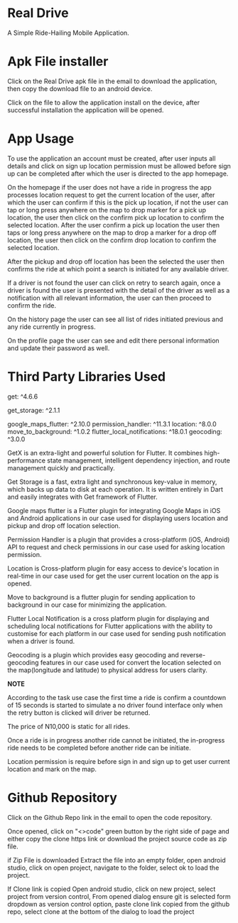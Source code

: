 # Real Drive
A Simple Ride-Hailing Mobile Application.

# Apk File installer
Click on the Real Drive apk file in the email to download the application, then copy the download file to an android device.

Click on the file to allow the application install on the device, after successful installation the application will be opened.

# App Usage
To use the application an account must be created,  after user inputs all details and  click on sign up location permission must be allowed before sign up can be completed after which the user is directed to the app homepage.

On the homepage if the user does not have a ride in progress the app processes location request to get the current location of the user, after which the user can confirm if this is the pick up location, if not the user can tap or long press anywhere on the map to drop marker for a pick up location, the user then click on the confirm pick up location to confirm the selected location.
After the user confirm a pick up location the user then taps or long press anywhere on the map to drop a marker for a drop off location, the user then click on the confirm drop location to confirm the selected location.

After the pickup and drop off location has been the selected the user then confirms the ride at which point a search is initiated for any available driver.

If a driver is not found the user can click on retry to search again, once a driver is found the user is presented with the detail of the driver as well as a notification with all relevant information, the user can then proceed to confirm the ride.

On the history page the user can see all list of rides initiated previous and any ride currently in progress.

On the profile page the user can see and edit there personal information and update their password as well.

# Third Party Libraries Used
get: ^4.6.6

get_storage: ^2.1.1

google_maps_flutter: ^2.10.0
permission_handler: ^11.3.1
location: ^8.0.0
move_to_background: ^1.0.2
flutter_local_notifications: ^18.0.1
geocoding: ^3.0.0

GetX is an extra-light and powerful solution for Flutter. It combines high-performance state management, intelligent dependency injection, and route management quickly and practically.

Get Storage is a fast, extra light and synchronous key-value in memory, which backs up data to disk at each operation. It is written entirely in Dart and easily integrates with Get framework of Flutter.

Google maps flutter is a Flutter plugin for integrating Google Maps in iOS and Android applications in our case used for displaying users location and pickup and drop off location selection.

Permission Handler is a plugin that provides a cross-platform (iOS, Android) API to request and check permissions in our case used for asking location permission.

Location is Cross-platform plugin for easy access to device's location in real-time in our case used for get the user current location on the app is opened.

Move to background is a flutter plugin for sending application to background in our case for minimizing the application.

Flutter Local Notification is a cross platform plugin for displaying and scheduling local notifications for Flutter applications with the ability to customise for each platform in our case used for sending push notification when a driver is found.

Geocoding is a plugin which provides easy geocoding and reverse-geocoding features in our case used for convert the location selected on the map(longitude and latitude) to physical address for users clarity.

**NOTE**

According to the task use case the first time a ride is confirm a countdown of 15 seconds is started to simulate a no driver found interface only when the retry button is clicked will driver be returned.

The price of N10,000 is static for all rides.

Once a ride is in progress another ride cannot be initiated, the in-progress ride needs to be completed before another ride can be initiate.

Location permission is require before sign in and sign up to get user current location and mark on the map.

# Github Repository
Click on the Github Repo link in the email to open the code repository.

Once opened, click on "<>code" green button by the right side of page and either copy the clone https link or download the project source code as zip file.

if Zip File is downloaded
Extract the file into an empty folder,
open android studio,
click on open project,
navigate to the folder,
select ok to load the project.

If Clone link is copied
Open android studio,
click on new project,
select project from version control,
From opened dialog ensure git is selected form dropdown as version control option,
paste clone link copied from the github repo,
select clone at the bottom of the dialog to load the project
